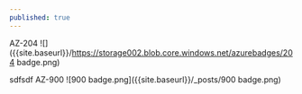```yaml
---
published: true
---
```

AZ-204
![]({{site.baseurl}}/https://storage002.blob.core.windows.net/azurebadges/204 badge.png)

sdfsdf
AZ-900
![900 badge.png]({{site.baseurl}}/_posts/900 badge.png)

